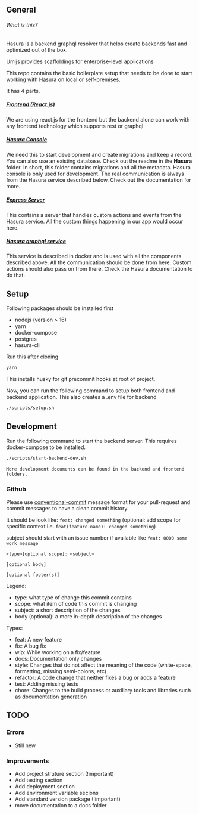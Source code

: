 ## General
###### What is this?
Hasura is a backend graphql resolver that helps create backends fast and optimized out of the box.

Umijs provides scaffoldings for enterprise-level applications

This repo contains the basic boilerplate setup that needs to be done to start working with Hasura on local or self-premises.

It has 4 parts.

##### [Frontend (React.js)](frontend/README.md)
We are using react.js for the frontend but the backend alone can work with any frontend technology which supports rest or graphql

##### [Hasura Console](backend/hasura/readme.md)
We need this to start development and create migrations and keep a record. You can also use an existing database. Check out the readme in the **Hasura** folder.
In short, this folder contains migrations and all the metadata. Hasura console is only used for development. The real communication is always from the Hasura service described below. Check out the documentation for more.

##### [Express Server](backend/server/readme.md)
This contains a server that handles custom actions and events from the Hasura service. All the custom things happening in our app would occur here.

##### [Hasura graphql service](backend/readme.md)
This service is described in docker and is used with all the components described above. All the communication should be done from here. Custom actions should also pass on from there. Check the Hasura documentation to do that.

## Setup

Following packages should be installed first
- nodejs (version > 16)
- yarn
- docker-compose
- postgres
- hasura-cli

Run this after cloning
```bash
yarn
```
This installs husky for git precommit hooks at root of project.

Now, you can run the following command to setup both frontend and backend application. This also creates a .env file for backend
```bash
./scripts/setup.sh
```

## Development

Run the following command to start the backend server. This requires docker-compose to be installed.
```bash
./scripts/start-backend-dev.sh
```
`More development documents can be found in the backend and frontend folders.`

### Github

Please use [conventional-commit](https://www.conventionalcommits.org) message format for your pull-request and commit messages to have a clean commit history.

It should be look like: `feat: changed something` (optional: add scope for specific context i.e. `feat(feature-name): changed something`)

subject should start with an issue number if available like `feat: 0000 some work message`

```
<type>[optional scope]: <subject>

[optional body]

[optional footer(s)]
```

Legend:

- type: what type of change this commit contains
- scope: what item of code this commit is changing
- subject: a short description of the changes
- body (optional): a more in-depth description of the changes

Types:

- feat: A new feature
- fix: A bug fix
- wip: While working on a fix/feature
- docs: Documentation only changes
- style: Changes that do not affect the meaning of the code (white-space, formatting, missing semi-colons, etc)
- refactor: A code change that neither fixes a bug or adds a feature
- test: Adding missing tests
- chore: Changes to the build process or auxiliary tools and libraries such as documentation generation


## TODO

### Errors

- Still new

### Improvements

- Add project struture section (!important)
- Add testing section
- Add deployment section
- Add environment variable secions
- Add standard version package (!important)
- move documentation to a docs folder